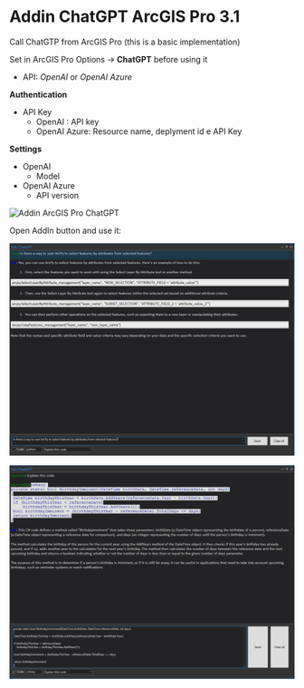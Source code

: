 # Addin ChatGPT ArcGIS Pro 3.1

Call ChatGTP from ArcGIS Pro (this is a basic implementation)

Set in ArcGIS Pro Options -> **ChatGPT** before using it

- API: *OpenAI* or *OpenAI Azure*

**Authentication**
- API Key
    - OpenAI : API key
    - OpenAI Azure: Resource name, deplyment id e API Key

**Settings**
- OpenAI
    - Model
- OpenAI Azure
    - API version

![Addin ArcGIS Pro ChatGPT](/Help/Settings.png)

Open AddIn button and use it:

![Addin ArcGIS Pro ChatGPT](/Help/ShowChatGPT.png)

![Addin ArcGIS Pro ChatGPT](/Help/ShowChatGPTCode.PNG)
